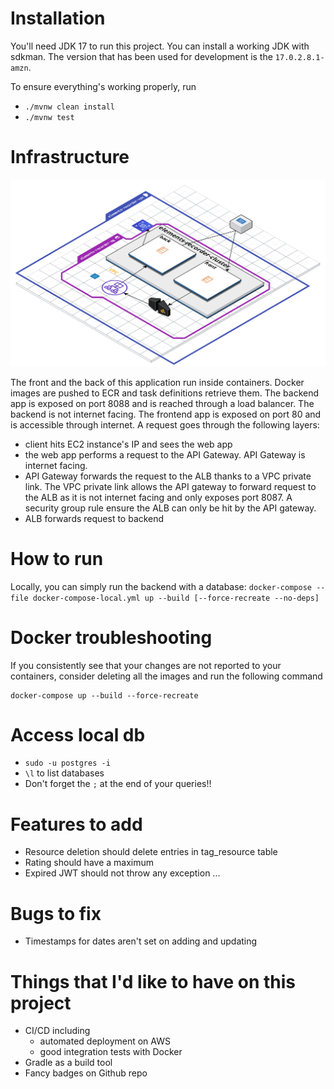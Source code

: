 # Installation

You'll need JDK 17 to run this project. You can install a working JDK with sdkman. The version that has been used for development 
is the `17.0.2.8.1-amzn`.

To ensure everything's working properly, run
* `./mvnw clean install`
* `./mvnw test`

# Infrastructure
![](infra.png)

The front and the back of this application run inside containers. Docker images are pushed to ECR and task definitions 
retrieve them. 
The backend app is exposed on port 8088 and is reached through a load balancer. The backend is not internet facing.
The frontend app is exposed on port 80 and is accessible through internet. 
A request goes through the following layers:
* client hits EC2 instance's IP and sees the web app
* the web app performs a request to the API Gateway. API Gateway is internet facing.
* API Gateway forwards the request to the ALB thanks to a VPC private link. The VPC private link allows the API gateway 
to forward request to the ALB as it is not internet facing and only exposes port 8087. A security group rule ensure the 
ALB can only be hit by the API gateway.
* ALB forwards request to backend

# How to run
Locally, you can simply run the backend with a database:
`docker-compose --file docker-compose-local.yml up --build [--force-recreate --no-deps]`

# Docker troubleshooting
If you consistently see that your changes are not reported to your containers, consider deleting all the images and run the following command 
```
docker-compose up --build --force-recreate
```

# Access local db
* `sudo -u postgres -i`
* `\l` to list databases
* Don't forget the `;` at the end of your queries!!

# Features to add
* Resource deletion should delete entries in tag_resource table
* Rating should have a maximum
* Expired JWT should not throw any exception
...
# Bugs to fix 
* Timestamps for dates aren't set on adding and updating

# Things that I'd like to have on this project
* CI/CD including
    * automated deployment on AWS
    * good integration tests with Docker
* Gradle as a build tool
* Fancy badges on Github repo